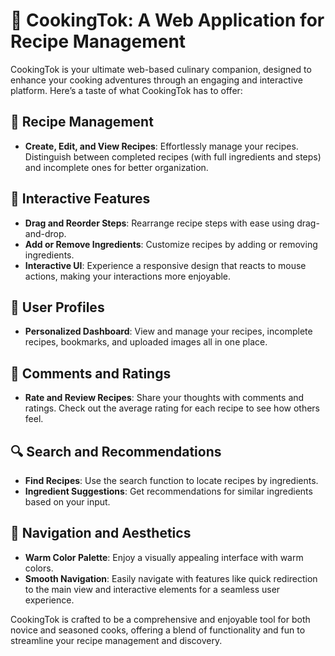# 🍳 CookingTok: A Web Application for Recipe Management

CookingTok is your ultimate web-based culinary companion, designed to enhance your cooking adventures through an engaging and interactive platform. Here’s a taste of what CookingTok has to offer:

## 📝 **Recipe Management**
- **Create, Edit, and View Recipes**: Effortlessly manage your recipes. Distinguish between completed recipes (with full ingredients and steps) and incomplete ones for better organization.

## 🎨 **Interactive Features**
- **Drag and Reorder Steps**: Rearrange recipe steps with ease using drag-and-drop.
- **Add or Remove Ingredients**: Customize recipes by adding or removing ingredients.
- **Interactive UI**: Experience a responsive design that reacts to mouse actions, making your interactions more enjoyable.

## 👤 **User Profiles**
- **Personalized Dashboard**: View and manage your recipes, incomplete recipes, bookmarks, and uploaded images all in one place.

## 💬 **Comments and Ratings**
- **Rate and Review Recipes**: Share your thoughts with comments and ratings. Check out the average rating for each recipe to see how others feel.

## 🔍 **Search and Recommendations**
- **Find Recipes**: Use the search function to locate recipes by ingredients.
- **Ingredient Suggestions**: Get recommendations for similar ingredients based on your input.

## 🌟 **Navigation and Aesthetics**
- **Warm Color Palette**: Enjoy a visually appealing interface with warm colors.
- **Smooth Navigation**: Easily navigate with features like quick redirection to the main view and interactive elements for a seamless user experience.

CookingTok is crafted to be a comprehensive and enjoyable tool for both novice and seasoned cooks, offering a blend of functionality and fun to streamline your recipe management and discovery.
